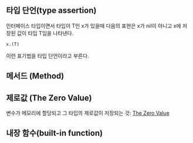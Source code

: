 ## 타입 단언(type assertion)
인터페이스 타입이면서 타입이 T인 x가 있을때 다음의 표현은 x가 nil이 아니고 x에 저장된 값이 타입 T임을 나타낸다.
```
x.(T)
```
이런 표기법을 타입 단언이라고 부른다.

## 메서드 (Method)

## 제로값 (The Zero Value)
변수가 메모리에 할당되고 그 타입의 제로값이 저장되는 것: [The Zero Value](https://golang.org/ref/spec#The_zero_value)

## 내장 함수(built-in function)
